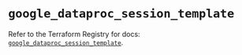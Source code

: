 # `google_dataproc_session_template`

Refer to the Terraform Registry for docs: [`google_dataproc_session_template`](https://registry.terraform.io/providers/hashicorp/google/6.48.0/docs/resources/dataproc_session_template).
